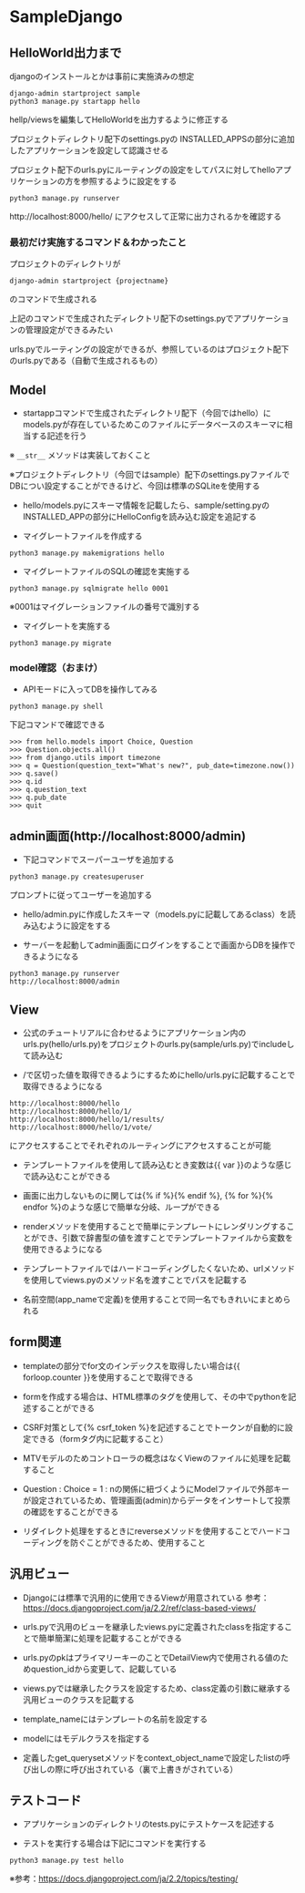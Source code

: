 # SampleDjango

## HelloWorld出力まで
djangoのインストールとかは事前に実施済みの想定

```
django-admin startproject sample
python3 manage.py startapp hello
```

hellp/viewsを編集してHelloWorldを出力するように修正する

プロジェクトディレクトリ配下のsettings.pyの
INSTALLED_APPSの部分に追加したアプリケーションを設定して認識させる

プロジェクト配下のurls.pyにルーティングの設定をしてパスに対してhelloアプリケーションの方を参照するように設定をする

```
python3 manage.py runserver
```

http://localhost:8000/hello/
にアクセスして正常に出力されるかを確認する

### 最初だけ実施するコマンド＆わかったこと
プロジェクトのディレクトリが

```
django-admin startproject {projectname}
```
のコマンドで生成される

上記のコマンドで生成されたディレクトリ配下のsettings.pyでアプリケーションの管理設定ができるみたい

urls.pyでルーティングの設定ができるが、参照しているのはプロジェクト配下のurls.pyである（自動で生成されるもの）

## Model
* startappコマンドで生成されたディレクトリ配下（今回ではhello）にmodels.pyが存在しているためこのファイルにデータベースのスキーマに相当する記述を行う

※ `__str__` メソッドは実装しておくこと

※プロジェクトディレクトリ（今回ではsample）配下のsettings.pyファイルでDBについ設定することができるけど、今回は標準のSQLiteを使用する

* hello/models.pyにスキーマ情報を記載したら、sample/setting.pyのINSTALLED_APPの部分にHelloConfigを読み込む設定を追記する

* マイグレートファイルを作成する

```
python3 manage.py makemigrations hello
```

* マイグレートファイルのSQLの確認を実施する

```
python3 manage.py sqlmigrate hello 0001
```
※0001はマイグレーションファイルの番号で識別する

* マイグレートを実施する

```
python3 manage.py migrate
```

### model確認（おまけ）
* APIモードに入ってDBを操作してみる

```
python3 manage.py shell
```
下記コマンドで確認できる

```
>>> from hello.models import Choice, Question
>>> Question.objects.all()
>>> from django.utils import timezone
>>> q = Question(question_text="What's new?", pub_date=timezone.now())
>>> q.save()
>>> q.id
>>> q.question_text
>>> q.pub_date
>>> quit
```

## admin画面(http://localhost:8000/admin)
* 下記コマンドでスーパーユーザを追加する

```
python3 manage.py createsuperuser
```
プロンプトに従ってユーザーを追加する

* hello/admin.pyに作成したスキーマ（models.pyに記載してあるclass）を読み込むように設定をする


* サーバーを起動してadmin画面にログインをすることで画面からDBを操作できるようになる

```
python3 manage.py runserver
http://localhost:8000/admin
```

## View
* 公式のチュートリアルに合わせるようにアプリケーション内のurls.py(hello/urls.py)をプロジェクトのurls.py(sample/urls.py)でincludeして読み込む

* /で区切った値を取得できるようにするためにhello/urls.pyに記載することで取得できるようになる

```
http://localhost:8000/hello
http://localhost:8000/hello/1/
http://localhost:8000/hello/1/results/
http://localhost:8000/hello/1/vote/
```
にアクセスすることでそれぞれのルーティングにアクセスすることが可能

* テンプレートファイルを使用して読み込むとき変数は{{ var  }}のような感じで読み込むことができる

* 画面に出力しないものに関しては{% if  %}{% endif %}, {% for %}{% endfor %}のような感じで簡単な分岐、ループができる

* renderメソッドを使用することで簡単にテンプレートにレンダリングすることができ、引数で辞書型の値を渡すことでテンプレートファイルから変数を使用できるようになる

* テンプレートファイルではハードコーディングしたくないため、urlメソッドを使用してviews.pyのメソッド名を渡すことでパスを記載する

* 名前空間(app_nameで定義)を使用することで同一名でもきれいにまとめられる

## form関連
* templateの部分でfor文のインデックスを取得したい場合は{{ forloop.counter }}を使用することで取得できる

* formを作成する場合は、HTML標準のタグを使用して、その中でpythonを記述することができる

* CSRF対策として{% csrf_token %}を記述することでトークンが自動的に設定できる（formタグ内に記載すること）

* MTVモデルのためコントローラの概念はなくViewのファイルに処理を記載すること

* Question : Choice = 1 : nの関係に紐づくようにModelファイルで外部キーが設定されているため、管理画面(admin)からデータをインサートして投票の確認をすることができる

* リダイレクト処理をするときにreverseメソッドを使用することでハードコーディングを防ぐことができるため、使用すること

## 汎用ビュー
* Djangoには標準で汎用的に使用できるViewが用意されている
参考：https://docs.djangoproject.com/ja/2.2/ref/class-based-views/

* urls.pyで汎用のビューを継承したviews.pyに定義されたclassを指定することで簡単簡潔に処理を記載することができる

* urls.pyのpkはプライマリーキーのことでDetailView内で使用される値のためquestion_idから変更して、記載している

* views.pyでは継承したクラスを設定するため、class定義の引数に継承する汎用ビューのクラスを記載する

* template_nameにはテンプレートの名前を設定する

* modelにはモデルクラスを指定する

* 定義したget_querysetメソッドをcontext_object_nameで設定したlistの呼び出しの際に呼び出されている（裏で上書きがされている）

## テストコード
* アプリケーションのディレクトリのtests.pyにテストケースを記述する

* テストを実行する場合は下記にコマンドを実行する

```
python3 manage.py test hello
```

※参考：https://docs.djangoproject.com/ja/2.2/topics/testing/

